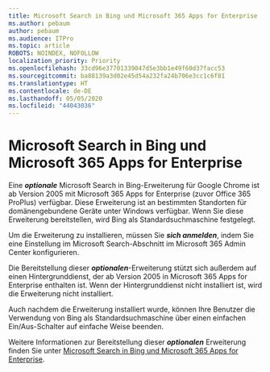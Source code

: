 ```yaml
---
title: Microsoft Search in Bing und Microsoft 365 Apps for Enterprise
ms.author: pebaum
author: pebaum
ms.audience: ITPro
ms.topic: article
ROBOTS: NOINDEX, NOFOLLOW
localization_priority: Priority
ms.openlocfilehash: 33cd96e37701339047d5e3bb1e49f60d37facc53
ms.sourcegitcommit: ba88139a3d02e45d54a232fa24b706e3cc1c6f81
ms.translationtype: HT
ms.contentlocale: de-DE
ms.lasthandoff: 05/05/2020
ms.locfileid: "44043036"
---
```

# <a name="microsoft-search-in-bing-and-microsoft-365-apps-for-enterprise"></a>Microsoft Search in Bing und Microsoft 365 Apps for Enterprise

Eine ***optionale*** Microsoft Search in Bing-Erweiterung für Google Chrome ist ab Version 2005 mit Microsoft 365 Apps for Enterprise (zuvor Office 365 ProPlus) verfügbar. Diese Erweiterung ist an bestimmten Standorten für domänengebundene Geräte unter Windows verfügbar. Wenn Sie diese Erweiterung bereitstellen, wird Bing als Standardsuchmaschine festgelegt.

Um die Erweiterung zu installieren, müssen Sie ***sich anmelden***, indem Sie eine Einstellung im Microsoft Search-Abschnitt im Microsoft 365 Admin Center konfigurieren.

Die Bereitstellung dieser ***optionalen***-Erweiterung stützt sich außerdem auf einen Hintergrunddienst, der ab Version 2005 in Microsoft 365 Apps for Enterprise enthalten ist. Wenn der Hintergrunddienst nicht installiert ist, wird die Erweiterung nicht installiert.

Auch nachdem die Erweiterung installiert wurde, können Ihre Benutzer die Verwendung von Bing als Standardsuchmaschine über einen einfachen Ein/Aus-Schalter auf einfache Weise beenden.

Weitere Informationen zur Bereitstellung dieser ***optionalen*** Erweiterung finden Sie unter [Microsoft Search in Bing und Microsoft 365 Apps for Enterprise](https://docs.microsoft.com/deployoffice/microsoft-search-bing).